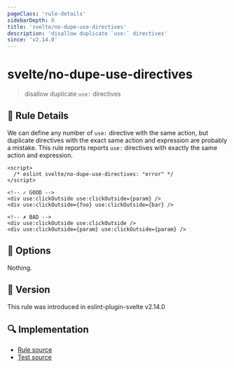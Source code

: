 ```yaml
---
pageClass: 'rule-details'
sidebarDepth: 0
title: 'svelte/no-dupe-use-directives'
description: 'disallow duplicate `use:` directives'
since: 'v2.14.0'
---
```


# svelte/no-dupe-use-directives

> disallow duplicate `use:` directives

## 📖 Rule Details

We can define any number of `use:` directive with the same action, but duplicate directives with the exact same action and expression are probably a mistake.
This rule reports reports `use:` directives with exactly the same action and expression.

<ESLintCodeBlock>

<!--eslint-skip-->

```svelte
<script>
  /* eslint svelte/no-dupe-use-directives: "error" */
</script>

<!-- ✓ GOOD -->
<div use:clickOutside use:clickOutside={param} />
<div use:clickOutside={foo} use:clickOutside={bar} />

<!-- ✗ BAD -->
<div use:clickOutside use:clickOutside />
<div use:clickOutside={param} use:clickOutside={param} />
```

</ESLintCodeBlock>

## 🔧 Options

Nothing.

## 🚀 Version

This rule was introduced in eslint-plugin-svelte v2.14.0

## 🔍 Implementation

- [Rule source](https://github.com/sveltejs/eslint-plugin-svelte/blob/main/packages/eslint-plugin-svelte/src/rules/no-dupe-use-directives.ts)
- [Test source](https://github.com/sveltejs/eslint-plugin-svelte/blob/main/packages/eslint-plugin-svelte/tests/src/rules/no-dupe-use-directives.ts)
